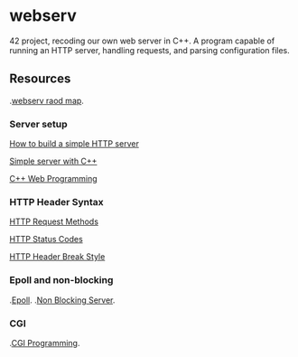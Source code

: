 # webserv

42 project, recoding our own web server in C++. A program capable of running an HTTP server, handling requests, and parsing configuration files.

## Resources
.[webserv raod map](https://www.figma.com/file/tQJOYxzFdxYkPYrPIv18kg/webserv-Flow?type=design&node-id=0-1&mode=design).
### Server setup

[How to build a simple HTTP server](https://medium.com/from-the-scratch/http-server-what-do-you-need-to-know-to-build-a-simple-http-server-from-scratch-d1ef8945e4fa)

[Simple server with C++](https://ncona.com/2019/04/building-a-simple-server-with-cpp/)

[C++ Web Programming](https://www.tutorialspoint.com/cplusplus/cpp_web_programming.htm)

### HTTP Header Syntax

[HTTP Request Methods](https://en.wikipedia.org/wiki/Hypertext_Transfer_Protocol#Request_methods)

[HTTP Status Codes](https://en.wikipedia.org/wiki/List_of_HTTP_status_codes)

[HTTP Header Break Style](https://stackoverflow.com/questions/5757290/http-header-line-break-style)

### Epoll and non-blocking
.[Epoll](https://medium.com/@avocadi/what-is-epoll-9bbc74272f7c).
.[Non Blocking Server](https://www.geeksforgeeks.org/non-blocking-server-in-java-nio/?ref=header_search).

### CGI
.[CGI Programming](https://forhjy.medium.com/42-webserv-cgi-programming-66d63c3b22db).
